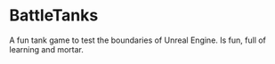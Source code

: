 # BattleTanks
A fun tank game to test the boundaries of Unreal Engine. Is fun, full of learning and mortar.
